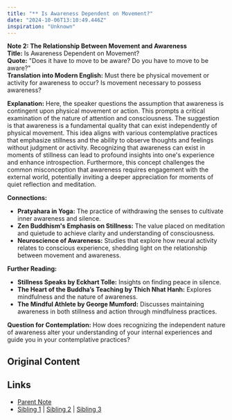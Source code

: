 ```yaml
---
title: "** Is Awareness Dependent on Movement?"
date: "2024-10-06T13:10:49.446Z"
inspiration: "Unknown"
---
```



**Note 2: The Relationship Between Movement and Awareness**  
**Title:** Is Awareness Dependent on Movement?  
**Quote:** "Does it have to move to be aware? Do you have to move to be aware?"  
**Translation into Modern English:** Must there be physical movement or activity for awareness to occur? Is movement necessary to possess awareness?  

**Explanation:** Here, the speaker questions the assumption that awareness is contingent upon physical movement or action. This prompts a critical examination of the nature of attention and consciousness. The suggestion is that awareness is a fundamental quality that can exist independently of physical movement. This idea aligns with various contemplative practices that emphasize stillness and the ability to observe thoughts and feelings without judgment or activity. Recognizing that awareness can exist in moments of stillness can lead to profound insights into one's experience and enhance introspection. Furthermore, this concept challenges the common misconception that awareness requires engagement with the external world, potentially inviting a deeper appreciation for moments of quiet reflection and meditation. 

**Connections:**  
- **Pratyahara in Yoga:** The practice of withdrawing the senses to cultivate inner awareness and silence.  
- **Zen Buddhism's Emphasis on Stillness:** The value placed on meditation and quietude to achieve clarity and understanding of consciousness.  
- **Neuroscience of Awareness:** Studies that explore how neural activity relates to conscious experience, shedding light on the relationship between movement and awareness.  

**Further Reading:**  
- **Stillness Speaks by Eckhart Tolle:** Insights on finding peace in silence.  
- **The Heart of the Buddha’s Teaching by Thich Nhat Hanh:** Explores mindfulness and the nature of awareness.  
- **The Mindful Athlete by George Mumford:** Discusses maintaining awareness in both stillness and action through mindfulness practices.  

**Question for Contemplation:** How does recognizing the independent nature of awareness alter your understanding of your internal experiences and guide you in your contemplative practices?  


## Original Content



## Links

- [Parent Note](/parent-note.md)
- [Sibling 1](/zettel1.md) | [Sibling 2](/zettel2.md) | [Sibling 3](/zettel3.md)
